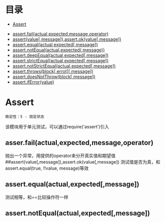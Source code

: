 # 目录
+ [Assert]()
 - [assert.fail(actual,expected,message,operator)]()
 - [assert(value[,message]),assert.ok(value[,message])]()
 - [assert.equal(actual,expected[,message])]()
 - [assert.notEqual(actual,expected(,message))]()
 - [assert.deepEqual(actual,expected[,message])]()
 - [assert.strictEqual(actual,expected[,message])]()
 - [assert.notStrictEqual(actual,expected[,message])]()
 - [assert.throws(block[,errot][,message])]()
 - [assert.doesNotThrow(block[,message])]()
 - [assert.ifError(value)]()

# Assert
    稳定性：5 - 锁定状态
该模块用于单元测试，可以通过require('assert')引入
## asser.fail(actual,expected,message,operator)
抛出一个异常，用提供的operator来分开真实值和期望值
##assert(value[,message]),assert.ok(value[,message])
测试值是否为真，和assert.equal(true, !!value, message)等效
## assert.equal(actual,expected[,message])
测试相等，和==比较操作符一样
## assert.notEqual(actual,expected[,message])